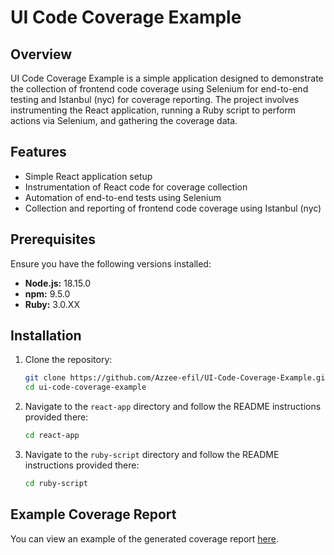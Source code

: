 # UI Code Coverage Example

## Overview

UI Code Coverage Example is a simple application designed to demonstrate the collection of frontend code coverage using Selenium for end-to-end testing and Istanbul (nyc) for coverage reporting. The project involves instrumenting the React application, running a Ruby script to perform actions via Selenium, and gathering the coverage data.

## Features

- Simple React application setup
- Instrumentation of React code for coverage collection
- Automation of end-to-end tests using Selenium
- Collection and reporting of frontend code coverage using Istanbul (nyc)

## Prerequisites

Ensure you have the following versions installed:

- **Node.js:** 18.15.0
- **npm:** 9.5.0
- **Ruby:** 3.0.XX

## Installation

1. Clone the repository:
    ```bash
    git clone https://github.com/Azzee-efil/UI-Code-Coverage-Example.git
    cd ui-code-coverage-example
    ```

2. Navigate to the `react-app` directory and follow the README instructions provided there:
    ```bash
    cd react-app
    ```

3. Navigate to the `ruby-script` directory and follow the README instructions provided there:
    ```bash
    cd ruby-script
    ```

## Example Coverage Report

You can view an example of the generated coverage report [here](https://azzee-efil.github.io/UI-Code-Coverage-Example/coverage_report_example/index.html).
